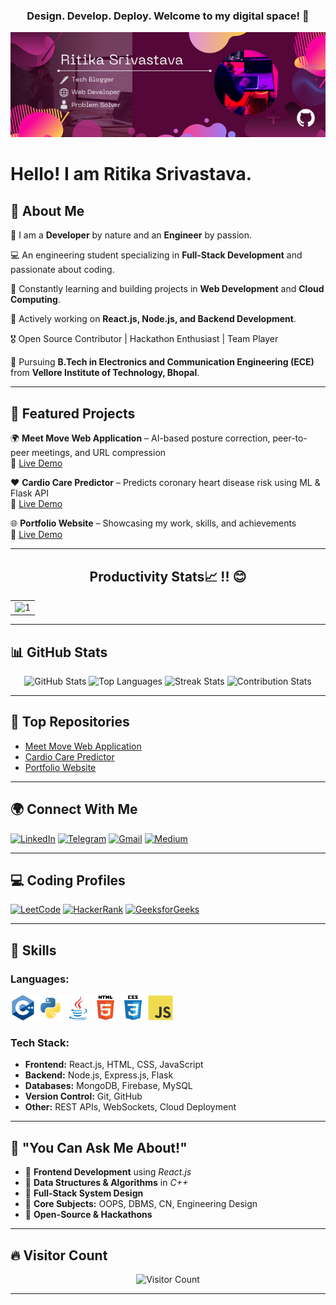 <h3 align="center"> <p>Design. Develop. Deploy. Welcome to my digital space! 🚀</p> </h3>
<p align="center">
  <img src="glow.png" alt="Glow" width="600">
</p>

# **Hello! I am Ritika Srivastava.**

## 🌟 About Me

🚀 I am a **Developer** by nature and an **Engineer** by passion.

💻 An engineering student specializing in **Full-Stack Development** and passionate about coding.

🌱 Constantly learning and building projects in **Web Development** and **Cloud Computing**.

🎯 Actively working on **React.js, Node.js, and Backend Development**.

🎖️ Open Source Contributor | Hackathon Enthusiast | Team Player

📖 Pursuing **B.Tech in Electronics and Communication Engineering (ECE)** from **Vellore Institute of Technology, Bhopal**.

---

## 🚀 Featured Projects

🌍 **Meet Move Web Application** – AI-based posture correction, peer-to-peer meetings, and URL compression  
🔗 [Live Demo](https://meet-move-jl7t.onrender.com/landing)

❤️ **Cardio Care Predictor** – Predicts coronary heart disease risk using ML & Flask API  
🔗 [Live Demo](https://cardio-care-predictor.vercel.app/)

🌐 **Portfolio Website** – Showcasing my work, skills, and achievements  
🔗 [Live Demo](https://ritikasrivastava-portfolio.vercel.app/)

---

<h2 align="center">Productivity Stats📈 !! 😊</h2>

<div align="center">
  <table>
    <tr>
      <td>
        <img src="https://github-profile-summary-cards.vercel.app/api/cards/profile-details?username=ritikasrv12&theme=monokai" width="100%" height="auto" alt="1">
      </td>
    </tr>
  </table>
</div>


---

## 📊 GitHub Stats

<p align="center">
  <img src="https://github-readme-stats.vercel.app/api?username=ritikasrv12&theme=radical&show_icons=true" alt="GitHub Stats">
  <img src="https://github-readme-stats.vercel.app/api/top-langs/?username=ritikasrv12&theme=radical&layout=compact&hide=Jupyter%20Notebook" alt="Top Languages">
  <img src="https://github-readme-streak-stats.herokuapp.com/?user=ritikasrv12&theme=tokyonight" alt="Streak Stats">
  <img src="https://github-contributor-stats.vercel.app/api?username=ritikasrv12" alt="Contribution Stats">
</p>

---

## 📂 Top Repositories

- [Meet Move Web Application](https://github.com/ritikasrv12/Meet-Move)
- [Cardio Care Predictor](https://github.com/ritikasrv12/Cardio-Care-Predictor)
- [Portfolio Website](https://github.com/ritikasrv12/Portfolio)

---

## 🌍 Connect With Me

[![LinkedIn](https://img.shields.io/badge/-LinkedIn-blue?style=flat-square&logo=Linkedin&logoColor=white)](https://www.linkedin.com/in/ritika-srivastava-47b11b221/)
[![Telegram](https://img.shields.io/badge/-Telegram-blue?style=flat-square&logo=Telegram&logoColor=white)](https://t.me/Rits646)
[![Gmail](https://img.shields.io/badge/-Email-c14438?style=flat-square&logo=Gmail&logoColor=white)](mailto:ritikasrivastava646@gmail.com)
[![Medium](https://img.shields.io/badge/-Medium-03a57a?style=flat-square&logo=Medium&logoColor=white)](https://medium.com/@ritikasrivastava646)

---

## 💻 Coding Profiles

[![LeetCode](https://img.shields.io/badge/-LeetCode-FFA116?style=flat-square&logo=LeetCode&logoColor=black)](https://leetcode.com/RITS321/)
[![HackerRank](https://img.shields.io/badge/-HackerRank-2EC866?style=flat-square&logo=HackerRank&logoColor=black)](https://www.hackerrank.com/ritikasrivastav8?hr_r=1)
[![GeeksforGeeks](https://img.shields.io/badge/-GeeksforGeeks-32CD32?style=flat-square&logo=GeeksforGeeks&logoColor=black)](https://www.geeksforgeeks.org/user/ritikasriva04t0/)

---

## 📌 Skills

### **Languages:**
<p>
  <img src="https://raw.githubusercontent.com/devicons/devicon/master/icons/cplusplus/cplusplus-original.svg" alt="C++" width="40" height="40"/>
  <img src="https://raw.githubusercontent.com/devicons/devicon/master/icons/python/python-original.svg" alt="Python" width="40" height="40"/>
  <img src="https://raw.githubusercontent.com/devicons/devicon/master/icons/java/java-original.svg" alt="Java" width="40" height="40"/>
  <img src="https://raw.githubusercontent.com/devicons/devicon/master/icons/html5/html5-original-wordmark.svg" alt="HTML" width="40" height="40"/>
  <img src="https://raw.githubusercontent.com/devicons/devicon/master/icons/css3/css3-original-wordmark.svg" alt="CSS" width="40" height="40"/>
  <img src="https://raw.githubusercontent.com/devicons/devicon/master/icons/javascript/javascript-original.svg" alt="JavaScript" width="40" height="40"/>
</p>

### **Tech Stack:**
- **Frontend:** React.js, HTML, CSS, JavaScript
- **Backend:** Node.js, Express.js, Flask
- **Databases:** MongoDB, Firebase, MySQL
- **Version Control:** Git, GitHub
- **Other:** REST APIs, WebSockets, Cloud Deployment

---

## 🌟 "You Can Ask Me About!"
- 🔹 **Frontend Development** using *React.js*
- 🔹 **Data Structures & Algorithms** in *C++*
- 🔹 **Full-Stack System Design**
- 🔹 **Core Subjects:** OOPS, DBMS, CN, Engineering Design
- 🔹 **Open-Source & Hackathons**

---

## 🔥 Visitor Count

<p align="center">
  <img src="https://profile-counter.glitch.me/{ritikasrv12}/count.svg" alt="Visitor Count">
</p>

---
